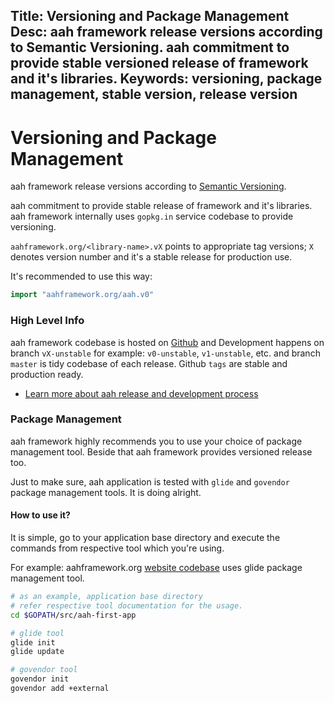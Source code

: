 Title: Versioning and Package Management
Desc: aah framework release versions according to Semantic Versioning. aah commitment to provide stable versioned release of framework and it's libraries.
Keywords: versioning, package management, stable version, release version
---
# Versioning and Package Management

aah framework release versions according to [Semantic Versioning](http://semver.org/).

aah commitment to provide stable release of framework and it's libraries. aah framework internally uses `gopkg.in` service codebase to provide versioning.

`aahframework.org/<library-name>.vX` points to appropriate tag versions; `X` denotes version number and it's a stable release for production use.

It's recommended to use this way:
```go
import "aahframework.org/aah.v0"
```

### High Level Info

aah framework codebase is hosted on [Github](https://github.com/go-aah) and Development happens on branch `vX-unstable` for example: `v0-unstable`, `v1-unstable`, etc. and branch `master` is tidy codebase of each release. Github `tags` are stable and production ready.

  * [Learn more about aah release and development process](release-and-development-process.html)

### Package Management

aah framework highly recommends you to use your choice of package management tool. Beside that aah framework provides versioned release too.

Just to make sure, aah application is tested with `glide` and `govendor` package management tools. It is doing alright.

#### How to use it?

It is simple, go to your application base directory and execute the commands from respective tool which you're using.

For example: aahframework.org [website codebase](https://github.com/go-aah/website) uses glide package management tool.

```bash
# as an example, application base directory
# refer respective tool documentation for the usage.
cd $GOPATH/src/aah-first-app

# glide tool
glide init
glide update

# govendor tool
govendor init
govendor add +external
```
